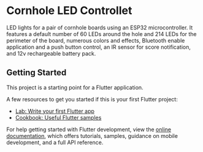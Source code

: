 # Cornhole LED Controllet

LED lights for a pair of cornhole boards using an ESP32 microcontroller. It features a default number of 60 LEDs around the hole and 214 LEDs for the perimeter of the board, numerous colors and effects, Bluetooth enable application and a push button control, an IR sensor for score notification, and 12v rechargeable battery pack.

## Getting Started

This project is a starting point for a Flutter application.

A few resources to get you started if this is your first Flutter project:

- [Lab: Write your first Flutter app](https://docs.flutter.dev/get-started/codelab)
- [Cookbook: Useful Flutter samples](https://docs.flutter.dev/cookbook)

For help getting started with Flutter development, view the
[online documentation](https://docs.flutter.dev/), which offers tutorials,
samples, guidance on mobile development, and a full API reference.
